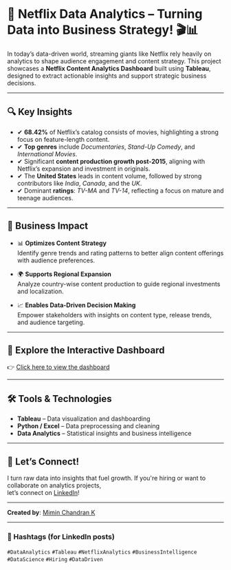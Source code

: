 # 🚀 Netflix Data Analytics – Turning Data into Business Strategy! 🎬📊

In today’s data-driven world, streaming giants like Netflix rely heavily on analytics to shape audience engagement and content strategy. This project showcases a **Netflix Content Analytics Dashboard** built using **Tableau**, designed to extract actionable insights and support strategic business decisions.

---

## 🔍 Key Insights

- ✔ **68.42%** of Netflix’s catalog consists of movies, highlighting a strong focus on feature-length content.
- ✔ **Top genres** include *Documentaries*, *Stand-Up Comedy*, and *International Movies*.
- ✔ Significant **content production growth post-2015**, aligning with Netflix’s expansion and investment in originals.
- ✔ The **United States** leads in content volume, followed by strong contributors like *India*, *Canada*, and the *UK*.
- ✔ Dominant **ratings**: *TV-MA* and *TV-14*, reflecting a focus on mature and teenage audiences.

---

## 🎯 Business Impact

- 📊 **Optimizes Content Strategy**  
  Identify genre trends and rating patterns to better align content offerings with audience preferences.

- 🌍 **Supports Regional Expansion**  
  Analyze country-wise content production to guide regional investments and localization.

- 📈 **Enables Data-Driven Decision Making**  
  Empower stakeholders with insights on content type, release trends, and audience targeting.

---

## 📌 Explore the Interactive Dashboard

👉 [Click here to view the dashboard](https://lnkd.in/gk8AugSK)

---

## 🛠️ Tools & Technologies

- **Tableau** – Data visualization and dashboarding  
- **Python / Excel** – Data preprocessing and cleaning  
- **Data Analytics** – Statistical insights and business intelligence  

---

## 💬 Let’s Connect!

I turn raw data into insights that fuel growth. If you're hiring or want to collaborate on analytics projects,  
let’s connect on [LinkedIn](https://www.linkedin.com/in/your-link)!

---

**Created by**: [Mimin Chandran K](https://www.linkedin.com/in/your-link)

---

### 🚀 Hashtags (for LinkedIn posts)

`#DataAnalytics` `#Tableau` `#NetflixAnalytics` `#BusinessIntelligence` `#DataScience` `#Hiring` `#DataDriven`
